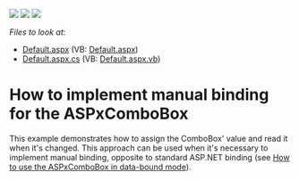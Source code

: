 <!-- default badges list -->
![](https://img.shields.io/endpoint?url=https://codecentral.devexpress.com/api/v1/VersionRange/128531747/13.1.4%2B)
[![](https://img.shields.io/badge/Open_in_DevExpress_Support_Center-FF7200?style=flat-square&logo=DevExpress&logoColor=white)](https://supportcenter.devexpress.com/ticket/details/E423)
[![](https://img.shields.io/badge/📖_How_to_use_DevExpress_Examples-e9f6fc?style=flat-square)](https://docs.devexpress.com/GeneralInformation/403183)
<!-- default badges end -->
<!-- default file list -->
*Files to look at*:

* [Default.aspx](./CS/ManualBinding/Default.aspx) (VB: [Default.aspx](./VB/ManualBinding/Default.aspx))
* [Default.aspx.cs](./CS/ManualBinding/Default.aspx.cs) (VB: [Default.aspx.vb](./VB/ManualBinding/Default.aspx.vb))
<!-- default file list end -->
# How to implement manual binding for the ASPxComboBox


<p>This example demonstrates how to assign the ComboBox' value and read it when it's changed. This approach can be used when it's necessary to implement manual binding, opposite to standard ASP.NET binding (see <a href="https://www.devexpress.com/Support/Center/p/E422">How to use the ASPxComboBox in data-bound mode</a>).</p>

<br/>


